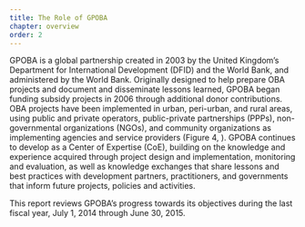 ```yaml
---
title: The Role of GPOBA
chapter: overview
order: 2
---
```


GPOBA is a global partnership created in 2003 by the United Kingdom’s Department for International Development (DFID) and the World Bank, and administered by the World Bank. Originally designed to help prepare OBA projects and document and disseminate lessons learned, GPOBA began funding subsidy projects in 2006 through additional donor contributions. OBA projects have been implemented in urban, peri-urban, and rural areas, using public and private operators, public-private partnerships (PPPs), non-governmental organizations (NGOs), and community organizations as implementing agencies and service providers (Figure 4, <!-- Link to Support from Donors section? -->). GPOBA continues to develop as a Center of Expertise (CoE), building on the knowledge and experience acquired through project design and implementation, monitoring and evaluation, as well as knowledge exchanges that share lessons and best practices with development partners, practitioners, and governments that inform future projects, policies and activities.

This report reviews GPOBA’s progress towards its objectives during the last fiscal year, July 1, 2014 through June 30, 2015.